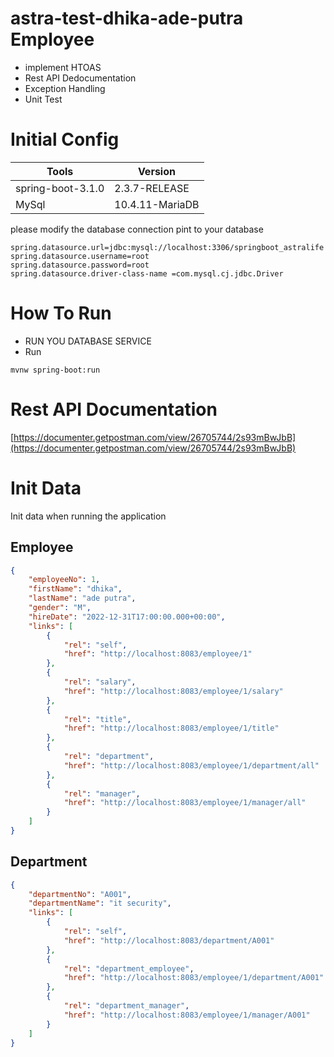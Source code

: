 # astra-test-dhika-ade-putra Employee

- implement HTOAS
- Rest API Dedocumentation
- Exception Handling
- Unit Test

# Initial Config

| Tools             | Version |
|-------------------| ------------------- |
| spring-boot-3.1.0 | 2.3.7-RELEASE       |
| MySql             | 10.4.11-MariaDB       |

please modify the database connection pint to your database

```application.properties
spring.datasource.url=jdbc:mysql://localhost:3306/springboot_astralife
spring.datasource.username=root
spring.datasource.password=root
spring.datasource.driver-class-name =com.mysql.cj.jdbc.Driver
```

# How To Run
- RUN YOU DATABASE SERVICE 
- Run 
```mvn
mvnw spring-boot:run
```

# Rest API Documentation
[https://documenter.getpostman.com/view/26705744/2s93mBwJbB](https://documenter.getpostman.com/view/26705744/2s93mBwJbB)

# Init Data 
Init data when running the application
## Employee

```json
{
    "employeeNo": 1,
    "firstName": "dhika",
    "lastName": "ade putra",
    "gender": "M",
    "hireDate": "2022-12-31T17:00:00.000+00:00",
    "links": [
        {
            "rel": "self",
            "href": "http://localhost:8083/employee/1"
        },
        {
            "rel": "salary",
            "href": "http://localhost:8083/employee/1/salary"
        },
        {
            "rel": "title",
            "href": "http://localhost:8083/employee/1/title"
        },
        {
            "rel": "department",
            "href": "http://localhost:8083/employee/1/department/all"
        },
        {
            "rel": "manager",
            "href": "http://localhost:8083/employee/1/manager/all"
        }
    ]
}

```

## Department
```json
{
    "departmentNo": "A001",
    "departmentName": "it security",
    "links": [
        {
            "rel": "self",
            "href": "http://localhost:8083/department/A001"
        },
        {
            "rel": "department_employee",
            "href": "http://localhost:8083/employee/1/department/A001"
        },
        {
            "rel": "department_manager",
            "href": "http://localhost:8083/employee/1/manager/A001"
        }
    ]
}

```
